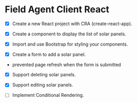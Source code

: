 

# Field Agent Client React

* [x] Create a new React project with CRA (create-react-app).

* [x] Create a component to display the list of solar panels.

* [x] Import and use Bootstrap for styling your components.

* [x] Create a form to add a solar panel.
- prevented page refresh when the form is submitted

* [x] Support deleting solar panels.

* [x] Support editing solar panels.

* [ ] Implement Conditional Rendering.








